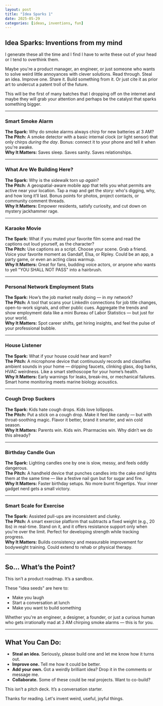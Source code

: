 ```yaml
---
layout: post
title: "Idea Sparks 1"
date: 2025-05-29
categories: [ideas, inventions, fun]
---
```


## Idea Sparks: Inventions from my mind

I generate these all the time and I find I have to write these out of your head or I tend to overthink them.

Maybe you're a product manager, an engineer, or just someone who wants to solve weird little annoyances with clever solutions. Read through. Steal an idea. Improve one. Share it. Build something from it. Or just cite it as prior art to undercut a patent troll of the future.

This will be the first of many batches that I dropping off on the internet and maybe they will grab your attention and perhaps be the catalyst that sparks something bigger.

---

### Smart Smoke Alarm  
**The Spark:** Why do smoke alarms always chirp for new batteries at 3 AM?  
**The Pitch:** A smoke detector with a basic internal clock (or light sensor) that only chirps *during the day*. Bonus: connect it to your phone and tell it when you're awake.  
**Why It Matters:** Saves sleep. Saves sanity. Saves relationships.

---

### What Are We Building Here?  
**The Spark:** Why is the sidewalk torn up *again*?  
**The Pitch:** A geospatial-aware mobile app that tells you what permits are active near your location. Tap a map and get the story: who's digging, why, and how long it’ll last. Bonus points for photos, project contacts, or community comment threads.  
**Why It Matters:** Empower residents, satisfy curiosity, and cut down on mystery jackhammer rage.

---

### Karaoke Movie  
**The Spark:** What if you muted your favorite film scene and read the captions out loud yourself, as the character?  
**The Pitch:** Use captions as a script. Choose your scene. Grab a friend. Voice your favorite moment as Gandalf, Elsa, or Ripley. Could be an app, a party game, or even an acting class warmup.  
**Why It Matters:** Great for fans, budding voice actors, or anyone who wants to yell "YOU SHALL NOT PASS" into a hairbrush.

---

### Personal Network Employment Stats  
**The Spark:** How’s the job market really doing — in *my* network?  
**The Pitch:** A tool that scans your LinkedIn connections for job title changes, open-to-work signals, and other public cues. Aggregate the trends and show employment data like a mini Bureau of Labor Statistics — but just for your world.  
**Why It Matters:** Spot career shifts, get hiring insights, and feel the pulse of your professional bubble.

---

### House Listener  
**The Spark:** What if your house could hear and learn?  
**The Pitch:** A microphone device that continuously records and classifies ambient sounds in your home — dripping faucets, clinking glass, dog barks, HVAC weirdness. Like a smart stethoscope for your home’s health.  
**Why It Matters:** Early warnings for leaks, break-ins, or mechanical failures. Smart home monitoring meets marine biology acoustics.

---

### Cough Drop Suckers  
**The Spark:** Kids hate cough drops. Kids love lollipops.  
**The Pitch:** Put a stick on a cough drop. Make it feel like candy — but with throat-soothing magic. Flavor it better, brand it smarter, and win cold season.  
**Why It Matters:** Parents win. Kids win. Pharmacies win. Why didn’t we do this already?

---

### Birthday Candle Gun  
**The Spark:** Lighting candles one by one is slow, messy, and feels oddly dangerous.  
**The Pitch:** A handheld device that punches candles into the cake *and* lights them at the same time — like a festive nail gun but for sugar and fire.  
**Why It Matters:** Faster birthday setups. No more burnt fingertips. Your inner gadget nerd gets a small victory.

---

### Smart Scale for Exercise  
**The Spark:** Assisted pull-ups are inconsistent and clunky.  
**The Pitch:** A smart exercise platform that subtracts a fixed weight (e.g., 20 lbs) in real-time. Stand on it, and it offers resistance support only when you're over the limit. Perfect for developing strength while tracking progress.  
**Why It Matters:** Builds consistency and measurable improvement for bodyweight training. Could extend to rehab or physical therapy.

---

## So… What’s the Point?

This isn’t a product roadmap. It’s a sandbox.

These "idea seeds" are here to:
- Make you laugh  
- Start a conversation at lunch
- Make you want to build something  

Whether you're an engineer, a designer, a founder, or just a curious human who gets irrationally mad at 3 AM chirping smoke alarms — this is for you.

---

## What You Can Do:
- **Steal an idea.** Seriously, please build one and let me know how it turns out.
- **Improve one.** Tell me how it could be better.
- **Add your own.** Got a weirdly brilliant idea? Drop it in the comments or message me.
- **Collaborate.** Some of these could be real projects. Want to co-build?

This isn’t a pitch deck. It’s a conversation starter.

Thanks for reading. Let's invent weird, useful, joyful things.
